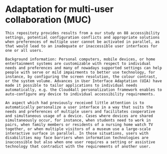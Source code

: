 # Adaptation for multi-user collaboration (MUC)
	
	This repositoty provides results from a our study on 88 accessibility settings, potential configuration conflicts and appropriate solutions when preferences of multiple user cannot be activated in parallel, as that would lead to an inadequate or inaccessible user interfaces for one or all users. 

	Background information: Personal computers, mobile devices, or home entertainment systems are customizable with respect to individual needs and preferences and many of nowadays supported settings can help people with serve or mild impairments to better use technology, for instance, by configuring the screen resolution, the colour contrast, or the system volume. Advances in User Interface Adaptation (UIA) have made it possible to tailor applications to individual needs automatically, e.g. the Cloud4all personalization framework enables to auto-configure any device to individual accessibility requirements. 

	An aspect which had previously received little attention is to automatically personalize a user interface in a way that suits the needs and preferences of multiple users and facilitates cooperative and simultaneous usage of a device. Cases where devices are shared simultaneously occur, for instance, when students need to work in pairs, when family members or residents of a nursing home watch TV together, or when multiple visitors of a museum use a large-scale interactive surface in parallel. In those situations, users with disabilities may face barriers when information technologies are inaccessible but also when one user requires a setting or assistive technology that contradict with the requirements of another user.